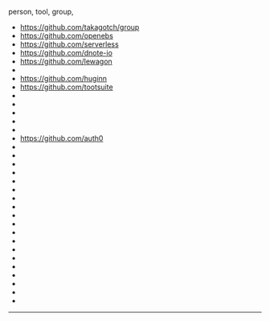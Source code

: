  person, tool, group,

- https://github.com/takagotch/group
- https://github.com/openebs
- https://github.com/serverless
- https://github.com/dnote-io
- https://github.com/lewagon
-
- https://github.com/huginn
- https://github.com/tootsuite
-
-
-
-
-
- https://github.com/auth0
-
-
-
-
-
-
-
-
-
-
-
-
-
-
-
-
-
-
-
---

